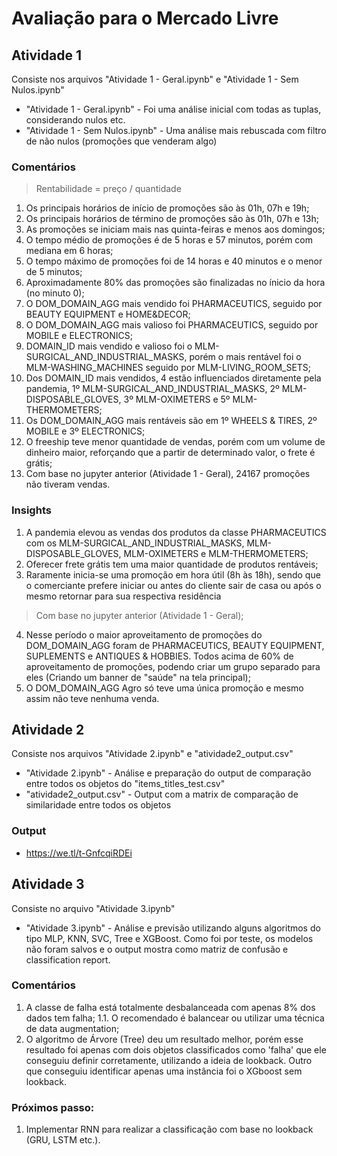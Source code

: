 # Avaliação para o Mercado Livre
## Atividade 1

Consiste nos arquivos "Atividade 1 - Geral.ipynb" e "Atividade 1 - Sem Nulos.ipynb"
* "Atividade 1 - Geral.ipynb" - Foi uma análise inicial com todas as tuplas, considerando nulos etc.
* "Atividade 1 - Sem Nulos.ipynb" - Uma análise mais rebuscada com filtro de não nulos (promoções que venderam algo)

### Comentários
> Rentabilidade = preço / quantidade
1. Os principais horários de início de promoções são às 01h, 07h e 19h;
2. Os principais horários de término de promoções são às 01h, 07h e 13h;
3. As promoções se iniciam mais nas quinta-feiras e menos aos domingos;
4. O tempo médio de promoções é de 5 horas e 57 minutos, porém com mediana em 6 horas;
5. O tempo máximo de promoções foi de 14 horas e 40 minutos e o menor de 5 minutos;
6. Aproximadamente 80% das promoções são finalizadas no ínicio da hora (no minuto 0);
7. O DOM_DOMAIN_AGG mais vendido foi PHARMACEUTICS, seguido por BEAUTY EQUIPMENT e HOME&DECOR;
8. O DOM_DOMAIN_AGG mais valioso foi PHARMACEUTICS, seguido por MOBILE e ELECTRONICS;
9. DOMAIN_ID mais vendido e valioso foi o MLM-SURGICAL_AND_INDUSTRIAL_MASKS, porém o mais rentável foi o MLM-WASHING_MACHINES seguido por MLM-LIVING_ROOM_SETS;
10. Dos DOMAIN_ID mais vendidos, 4 estão influenciados diretamente pela pandemia, 1º MLM-SURGICAL_AND_INDUSTRIAL_MASKS, 2º MLM-DISPOSABLE_GLOVES, 3º MLM-OXIMETERS e 5º MLM-THERMOMETERS;
11. Os DOM_DOMAIN_AGG mais rentáveis são em 1º WHEELS & TIRES, 2º MOBILE e 3º ELECTRONICS;
12. O freeship teve menor quantidade de vendas, porém com um volume de dinheiro maior, reforçando que a partir de determinado valor, o frete é grátis;
13. Com base no jupyter anterior (Atividade 1 - Geral), 24167 promoções não tiveram vendas.


### Insights

1. A pandemia elevou as vendas dos produtos da classe PHARMACEUTICS com os MLM-SURGICAL_AND_INDUSTRIAL_MASKS, MLM-DISPOSABLE_GLOVES, MLM-OXIMETERS e MLM-THERMOMETERS;
2. Oferecer frete grátis tem uma maior quantidade de produtos rentáveis;
3. Raramente inicia-se uma promoção em hora útil (8h às 18h), sendo que o comerciante prefere iniciar ou antes do cliente sair de casa ou após o mesmo retornar para sua respectiva residência
> Com base no jupyter anterior (Atividade 1 - Geral);
4. Nesse período o maior aproveitamento de promoções do DOM_DOMAIN_AGG foram de PHARMACEUTICS, BEAUTY EQUIPMENT, SUPLEMENTS e ANTIQUES & HOBBIES. Todos acima de 60% de aproveitamento de promoções, podendo criar um grupo separado para eles (Criando um banner de "saúde" na tela principal);
5. O DOM_DOMAIN_AGG Agro só teve uma única promoção e mesmo assim não teve nenhuma venda.

## Atividade 2
Consiste nos arquivos "Atividade 2.ipynb" e "atividade2_output.csv"
* "Atividade 2.ipynb" - Análise e preparação do output de comparação entre todos os objetos do "items_titles_test.csv"
* "atividade2_output.csv" - Output com a matrix de comparação de similaridade entre todos os objetos

### Output
* https://we.tl/t-GnfcqiRDEi

## Atividade 3
Consiste no arquivo "Atividade 3.ipynb"
* "Atividade 3.ipynb" - Análise e previsão utilizando alguns algoritmos do tipo MLP, KNN, SVC, Tree e XGBoost. Como foi por teste, os modelos não foram salvos e o output mostra como matriz de confusão e classification report.

### Comentários
1. A classe de falha está totalmente desbalanceada com apenas 8% dos dados tem falha;
  1.1. O recomendado é balancear ou utilizar uma técnica de data augmentation;
2. O algoritmo de Árvore (Tree) deu um resultado melhor, porém esse resultado foi apenas com dois objetos classificados como 'falha' que ele conseguiu definir corretamente, utilizando a ideia de lookback. Outro que conseguiu identificar apenas uma instância foi o XGboost sem lookback.

### Próximos passo:
1. Implementar RNN para realizar a classificação com base no lookback (GRU, LSTM etc.).
